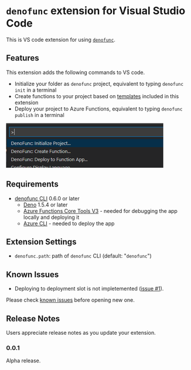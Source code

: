 # `denofunc` extension for Visual Studio Code

This is VS code extension for using [`denofunc`](https://github.com/anthonychu/azure-functions-deno-worker).

## Features
This extension adds the following commands to VS code.

  - Initialize your folder as `denofunc` project, equivalent to typing `denofunc init` in a terminal
  - Create functions to your project based on [templates](https://github.com/horihiro/vscode-denofunc/blob/main/src/templates/index.ts) included in this extension
  - Deploy your project to Azure Functions, equivalent to typing `denofunc publish` in a terminal

![commands](resources/commands.png)

## Requirements

- [denofunc CLI](https://github.com/anthonychu/azure-functions-deno-worker#install-the-denofunc-cli) 0.6.0 or later
  - [Deno](https://deno.land/x/install@v0.1.4) 1.5.4 or later
  - [Azure Functions Core Tools V3](https://github.com/Azure/azure-functions-core-tools#azure-functions-core-tools) - needed for debugging the app locally and deploying it
  - [Azure CLI](https://docs.microsoft.com/cli/azure/install-azure-cli?view=azure-cli-latest#install) - needed to deploy the app

## Extension Settings

* `denofunc.path`: path of `denofunc` CLI (default: "`denofunc`")

## Known Issues

  - Deploying to deployment slot is not impletemented ([issue #1](https://github.com/horihiro/vscode-denofunc/issues/1)).

Please check [known issues](https://github.com/horihiro/vscode-denofunc/issues) before opening new one.

## Release Notes

Users appreciate release notes as you update your extension.

### 0.0.1

Alpha release.
